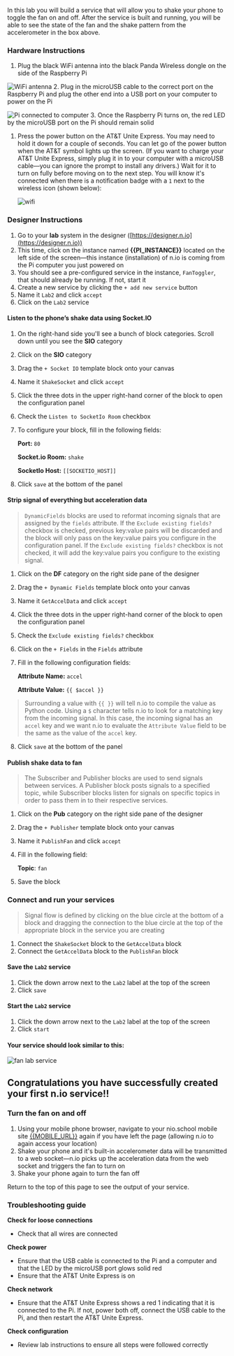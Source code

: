 In this lab you will build a service that will allow you to shake your phone to toggle the fan on and off. After the service is built and running, you will be able to see the state of the fan and the shake pattern from the accelerometer in the box above.

### Hardware Instructions
1. Plug the black WiFi antenna into the black Panda Wireless dongle on the side of the Raspberry Pi

![WiFi antenna](./img/instructions/panda.jpg)
2. Plug in the microUSB cable to the correct port on the Raspberry Pi and plug the other end into a USB port on your computer to power on the Pi

![Pi connected to computer](./img/instructions/pi.jpg)
3. Once the Raspberry Pi turns on, the red LED by the microUSB port on the Pi should remain solid

1. Press the power button on the AT&T Unite Express. You may need to hold it down for a couple of seconds. You can let go of the power button when the AT&T symbol lights up the screen. (If you want to charge your AT&T Unite Express, simply plug it in to your computer with a microUSB cable—you can ignore the prompt to install any drivers.) Wait for it to turn on fully before moving on to the next step. You will know it's connected when there is a notification badge with a `1` next to the wireless icon (shown below):

     ![wifi](./img/instructions/att-express.png)
     <!-- Add up close image of screen -> image of one device connected -->

### Designer Instructions
1. Go to your **lab** system in the designer ([https://designer.n.io](https://designer.n.io))
1. This time, click on the instance named **{{PI_INSTANCE}}** located on the left side of the screen—this instance (installation) of n.io is coming from the Pi computer you just powered on
2. You should see a pre-configured service in the instance, `FanToggler`, that should already be running. If not, start it
1. Create a new service by clicking the `+ add new service` button
1. Name it `Lab2` and click `accept`
1. Click on the `Lab2` service

#### Listen to the phone’s shake data using Socket.IO

1. On the right-hand side you'll see a bunch of block categories. Scroll down until you see the **SIO** category
1. Click on the **SIO** category
1. Drag the `+ Socket IO` template block onto your canvas
1. Name it `ShakeSocket` and click `accept`

4. Click the three dots in the upper right-hand corner of the block to open the configuration panel

1. Check the `Listen to SocketIo Room` checkbox

1. To configure your block, fill in the following fields:

     **Port:** `80`

     **Socket.io Room:** `shake`

     **SocketIo Host:** `[[SOCKETIO_HOST]]`
1. Click `save` at the bottom of the panel

#### Strip signal of everything but acceleration data
>`DynamicFields` blocks are used to reformat incoming signals that are assigned by the `fields` attribute. If the `Exclude existing fields?` checkbox is checked, previous key:value pairs will be discarded and the block will only pass on the key:value pairs you configure in the configuration panel. If the `Exclude existing fields?` checkbox is not checked, it will add the key:value pairs you configure to the existing signal.

  1. Click on the **DF** category on the right side pane of the designer
  1. Drag the `+ Dynamic Fields` template block onto your canvas
  1. Name it `GetAccelData` and click `accept`
  1. Click the three dots in the upper right-hand corner of the block to open the configuration panel
  1. Check the `Exclude existing fields?` checkbox
  1. Click on the `+ Fields` in the `Fields` attribute
  1. Fill in the following configuration fields:

       **Attribute Name:** `accel`

       **Attribute Value:** `{{ $accel }}`
  >Surrounding a value with `{{ }}` will tell n.io to compile the value as Python code. Using a `$` character tells n.io to look for a matching key from the incoming signal. In this case, the incoming signal has an `accel` key and we want n.io to evaluate the `Attribute Value` field to be the same as the value of the `accel` key.

  8. Click `save` at the bottom of the panel

#### Publish shake data to fan
>The Subscriber and Publisher blocks are used to send signals between services. A Publisher block posts signals to a specified topic, while Subscriber blocks listen for signals on specific topics in order to pass them in to their respective services.

  1. Click on the **Pub** category on the right side pane of the designer
  1. Drag the `+ Publisher` template block onto your canvas
  1. Name it `PublishFan` and click `accept`
  1. Fill in the following field:

       **Topic**: `fan`
  6. Save the block

### Connect and run your services
>Signal flow is defined by clicking on the blue circle at the bottom of a block and dragging the connection to the blue circle at the top of the appropriate block in the service you are creating

1. Connect the `ShakeSocket` block to the `GetAccelData` block
1. Connect the `GetAccelData` block to the `PublishFan` block

#### Save the `Lab2` service

1. Click the down arrow next to the `Lab2` label at the top of the screen
1. Click `save`

#### Start the `Lab2` service

1. Click the down arrow next to the `Lab2` label at the top of the screen
1. Click `start`

#### Your service should look similar to this:

![fan lab service](./img/instructions/fan-service.png)

## Congratulations you have successfully created your first n.io service!!

### Turn the fan on and off

1. Using your mobile phone browser, navigate to your nio.school mobile site [{{MOBILE_URL}}]({{MOBILE_URL}}) again if you have left the page (allowing n.io to again access your location)
1. Shake your phone and it's built-in accelerometer data will be transmitted to a web socket—n.io picks up the acceleration data from the web socket and triggers the fan to turn on
1. Shake your phone again to turn the fan off

Return to the top of this page to see the output of your service.

### Troubleshooting guide

**Check for loose connections**
* Check that all wires are connected

**Check power**
* Ensure that the USB cable is connected to the Pi and a computer and that the LED by the microUSB port glows solid red
* Ensure that the AT&T Unite Express is on

**Check network**
* Ensure that the AT&T Unite Express shows a red 1 indicating that it is connected to the Pi. If not, power both off, connect the USB cable to the Pi, and then restart the AT&T Unite Express.

**Check configuration**
* Review lab instructions to ensure all steps were followed correctly
